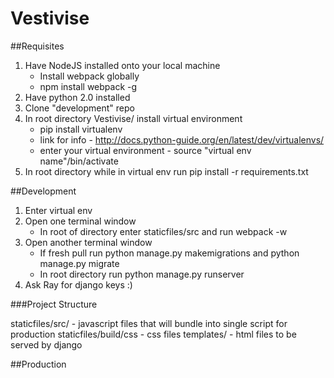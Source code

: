 # Vestivise

##Requisites

1. Have NodeJS installed onto your local machine
   * Install webpack globally
   * npm install webpack -g
2. Have python 2.0 installed
3. Clone "development" repo
4. In root directory Vestivise/ install virtual environment
   * pip install virtualenv
   * link for info - http://docs.python-guide.org/en/latest/dev/virtualenvs/
   * enter your virtual environment - source "virtual env name"/bin/activate
5. In root directory while in virtual env run pip install -r requirements.txt

##Development

1. Enter virtual env
2. Open one terminal window
   * In root of directory enter staticfiles/src and run webpack -w
3. Open another terminal window
   * If fresh pull run python manage.py makemigrations and python manage.py migrate
   * In root directory run python manage.py runserver
4. Ask Ray for django keys :)

###Project Structure

staticfiles/src/ - javascript files that will bundle into single script for production
staticfiles/build/css - css files
templates/ - html files to be served by django


##Production
